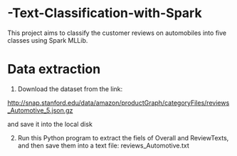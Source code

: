 # -Text-Classification-with-Spark
This project aims to classify the customer reviews on automobiles into five classes using Spark MLLib.

# Data extraction

1. Download the dataset from the link:

http://snap.stanford.edu/data/amazon/productGraph/categoryFiles/reviews_Automotive_5.json.gz

and save it into the local disk

2. Run this Python program to extract the fiels of Overall and ReviewTexts, and then save them into  a text file: reviews_Automotive.txt
